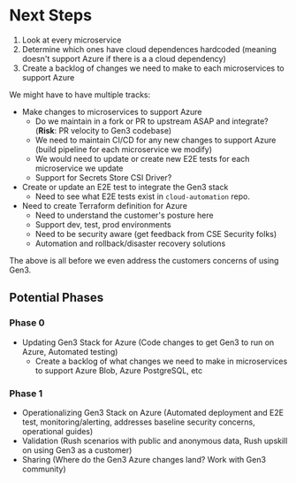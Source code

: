 # Next Steps

1. Look at every microservice
2. Determine which ones have cloud dependences hardcoded (meaning doesn't support Azure if there is a a cloud dependency)
3. Create a backlog of changes we need to make to each microservices to support Azure

We might have to have multiple tracks:
* Make changes to microservices to support Azure 
  * Do we maintain in a fork or PR to upstream ASAP and integrate? (**Risk**: PR velocity to Gen3 codebase)
  * We need to maintain CI/CD for any new changes to support Azure (build pipeline for each microservice we modify)
  * We would need to update or create new E2E tests for each microservice we update
  * Support for Secrets Store CSI Driver?
* Create or update an E2E test to integrate the Gen3 stack
  * Need to see what E2E tests exist in `cloud-automation` repo.
* Need to create Terraform definition for Azure
  * Need to understand the customer's posture here
  * Support dev, test, prod environments
  * Need to be security aware (get feedback from CSE Security folks)
  * Automation and rollback/disaster recovery solutions 

The above is all before we even address the customers concerns of using Gen3.

## Potential Phases

### Phase 0
* Updating Gen3 Stack for Azure (Code changes to get Gen3 to run on Azure, Automated testing)
  * Create a backlog of what changes we need to make in microservices to support Azure Blob, Azure PostgreSQL, etc

### Phase 1
* Operationalizing Gen3 Stack on Azure (Automated deployment and E2E test, monitoring/alerting, addresses baseline security concerns, operational guides)
* Validation (Rush scenarios with public and anonymous data, Rush upskill on using Gen3 as a customer)
* Sharing (Where do the Gen3 Azure changes land? Work with Gen3 community)

